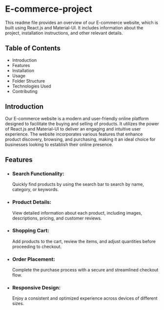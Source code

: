 # E-commerce-project
This readme file provides an overview of our E-commerce website, which is built using React.js and Material-UI. It includes information about the project, installation instructions, and other relevant details.

## Table of Contents
* Introduction
* Features
* Installation
* Usage
* Folder Structure
* Technologies Used
* Contributing

## Introduction 
Our E-commerce website is a modern and user-friendly online platform designed to facilitate the buying and selling of products. It utilizes the power of React.js and Material-UI to deliver an engaging and intuitive user experience. The website incorporates various features that enhance product discovery, browsing, and purchasing, making it an ideal choice for businesses looking to establish their online presence.

## Features
* ### Search Functionality:
  Quickly find products by using the search bar to search by name, category, or keywords.
* ### Product Details:
  View detailed information about each product, including images, descriptions, pricing, and customer reviews.
* ### Shopping Cart:
  Add products to the cart, review the items, and adjust quantities before proceeding to checkout.
* ### Order Placement:
   Complete the purchase process with a secure and streamlined checkout flow.
* ### Responsive Design:
  Enjoy a consistent and optimized experience across devices of different sizes.

        
